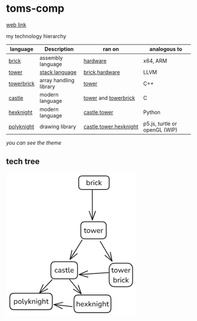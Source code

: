# toms-comp

[web link](https://thetechbeetle.github.io/my-comp/)

my technology hierarchy

|language| Description | ran on | analogous to |
| - | - | - | - |
| [brick](brick.md) | assembly language | [hardware](hardbrick.md) | x64, ARM |
| [tower](tower.md) | [stack language](stacklanguage.md) | [brick](brick.md),[hardware](hardtower.md) | LLVM |
| [towerbrick](towerbrick.md) | array handling library | [tower](tower.md)| C++ |
| [castle](castle.md) | modern language | [tower](tower.md) and [towerbrick](towerbrick.md) | C |
| [hexknight](hexknight.md)| modern language | [castle](castle.md),[tower](tower.md)| Python | 
| [polyknight](polyknight.md) | drawing library | [castle](castle.md),[tower](tower.md),[hexknight](hexknight.md) | p5.js, turtle or openGL (WIP) | 

*you can see the theme*

## tech tree

![alt text](tech_tree.png)
